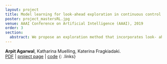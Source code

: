 ```yaml
---
layout: project
title: Model learning for look-ahead exploration in continuous control
poster: project_mastersRL.jpg
venue: AAAI Conference on Artificial Intelligence (AAAI), 2019
order: 3
section:
  abstract: We propose an exploration method that incorporates look- ahead search over basic learnt skills and their dynamics, and use it for reinforcement learning (RL) of manipulation poli- cies . Our skills are multi-goal policies learned in isolation in simpler environments using existing multigoal RL formula- tions, analogous to options or macroactions. Coarse skill dy- namics, i.e., the state transition caused by a (complete) skill execution, are learnt and are unrolled forward during looka- head search. Policy search benefits from temporal abstrac- tion during exploration, though itself operates over low-level primitive actions, and thus the resulting policies does not suf- fer from suboptimality and inflexibility caused by coarse skill chaining. We show that the proposed exploration strategy results in effective learning of complex manipulation poli- cies faster than current state-of-the-art RL methods, and con- verges to better policies than methods that use options or parametrized skills as building blocks of the policy itself, as opposed to guiding exploration. We show that the proposed exploration strategy results in effective learning of complex manipulation policies faster than current state-of-the-art RL methods, and converges to better policies than methods that use options or parameterized skills as building blocks of the policy itself, as opposed to guiding exploration.
---
```

**Arpit Agarwal**, Katharina Muelling, Katerina Fragkiadaki.  
[PDF](https://www.aaai.org/ojs/index.php/AAAI/article/download/4181/4059) \|
[project page](https://sites.google.com/view/skill-based-exploration/home) \|
[code](https://github.com/arpit15/skill-based-exploration-drl)
{: .links} 